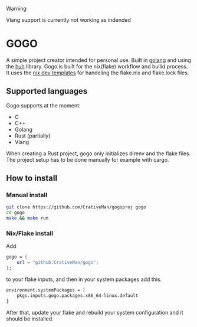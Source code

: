 > [!Warning]
> Vlang support is currently not working as indended

# GOGO

A simple project creator intended for personal use. Built in [golang](https://go.dev) and using the [huh](https://github.com/charmbracelet/huh) library.
Gogo is built for the nix(flake) workflow and builid process.
It uses the [nix dev templates](https://github.com/the-nix-way/dev-templates) for handeling the flake.nix and flake.lock files.

## Supported languages

Gogo supports at the moment:
- C
- C++
- Golang
- Rust (partially)
- Vlang

When creating a Rust project, gogo only initializes direnv and the flake files. The project setup has to be done manually for example with cargo.

## How to install
### Manual install

```bash
git clone https://github.com/CrativeMan/gogoproj gogo
cd gogo
make && make run
```

### Nix/Flake install
Add 
```nix
gogo = {
	url = "github:CrativeMan/gogo";
};
```
to your flake inputs, and then in your system packages add this.
```nix
environment.systemPackages = [
	pkgs.inputs.gogo.packages.x86_64-linux.default
}
```
After that, update your flake and rebuild your system configuration and it should be installed.
